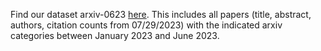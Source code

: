 Find our dataset arxiv-0623 [here](https://drive.google.com/file/d/1XEsOpIj64gOG3sFFAEbLFCzF0nkMP5ql/view?usp=sharing). This includes all papers (title, abstract, authors, citation counts from 07/29/2023) with the indicated arxiv categories between January 2023 and June 2023.
